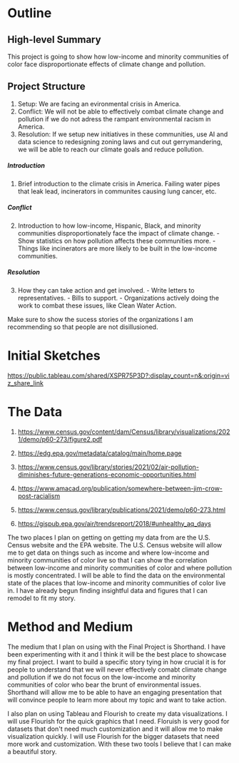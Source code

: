 # Outline
## High-level Summary
This project is going to show how low-income and minority communities of color face disproportionate effects of climate change and pollution.

## Project Structure
  1. Setup: We are facing an evironmental crisis in America. 
  2. Conflict: We will not be able to effectively combat climate change and pollution if we do not adress the rampant environmental racism in America.
  3. Resolution: If we setup new initiatives in these communities, use AI and data science to redesigning zoning laws and cut out gerrymandering, we will be able to reach our climate goals and reduce pollution.

##### Introduction
  1. Brief introduction to the climate crisis in America. Failing water pipes that leak lead, incinerators in communites causing lung cancer, etc.

##### Conflict
  2. Introduction to how low-income, Hispanic, Black, and minority communities disproportionately face the impact of climate change.
    - Show statistics on how pollution affects these communities more.
    - Things like incinerators are more likely to be built in the low-income communities. 

##### Resolution
  3. How they can take action and get involved.
    - Write letters to representatives. 
    - Bills to support.
    - Organizations actively doing the work to combat these issues, like Clean Water Action.

Make sure to show the sucess stories of the organizations I am recommending so that people are not disillusioned. 
    


# Initial Sketches

<div class="flourish-embed flourish-chart" data-src="visualisation/7838490"><script src="https://public.flourish.studio/resources/embed.js"></script></div>


<div class="flourish-embed flourish-map" data-src="visualisation/7838553"><script src="https://public.flourish.studio/resources/embed.js"></script></div>

https://public.tableau.com/shared/XSPR75P3D?:display_count=n&:origin=viz_share_link

# The Data
  1. https://www.census.gov/content/dam/Census/library/visualizations/2021/demo/p60-273/figure2.pdf

  2. https://edg.epa.gov/metadata/catalog/main/home.page

  3. https://www.census.gov/library/stories/2021/02/air-pollution-diminishes-future-generations-economic-opportunities.html

  4. https://www.amacad.org/publication/somewhere-between-jim-crow-post-racialism

  5. https://www.census.gov/library/publications/2021/demo/p60-273.html

  6. https://gispub.epa.gov/air/trendsreport/2018/#unhealthy_aq_days

The two places I plan on getting on getting my data from are the U.S. Census website and the EPA website. The U.S. Census website will allow me to get data on things such as income and where low-income and minority communities of color live so that I can show the correlation between low-income and minority communities of color and where pollution is mostly concentrated. I will be able to find the data on the environmental state of the places that low-income and minority communities of color live in. I have already begun finding insightful data and figures that I can remodel to fit my story.

# Method and Medium
The medium that I plan on using with the Final Project is Shorthand. I have been experimenting with it and I think it will be the best place to showcase my final project. I want to build a specific story tying in how crucial it is for people to understand that we will never effectively comabt climate change and pollution if we do not focus on the low-income and minority communities of color who bear the brunt of environmental issues. Shorthand will allow me to be able to have an engaging presentation that will convince people to learn more about my topic and want to take action.

I also plan on using Tableau and Flourish to create my data visualizations. I will use Flourish for the quick graphics that I need. Floruish is very good for datasets that don't need much customization and it will allow me to make visualization quickly. I will use Flourish for the bigger datasets that need more work and customization. With these two tools I believe that I can make a beautiful story. 
